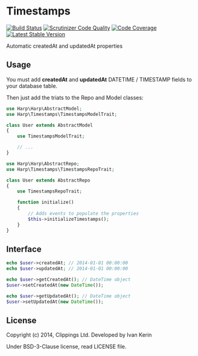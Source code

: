 Timestamps
==========

[![Build Status](https://travis-ci.org/harp-orm/timestamps.png?branch=master)](https://travis-ci.org/harp-orm/timestamps)
[![Scrutinizer Code Quality](https://scrutinizer-ci.com/g/harp-orm/timestamps/badges/quality-score.png)](https://scrutinizer-ci.com/g/harp-orm/timestamps/)
[![Code Coverage](https://scrutinizer-ci.com/g/harp-orm/timestamps/badges/coverage.png)](https://scrutinizer-ci.com/g/harp-orm/timestamps/)
[![Latest Stable Version](https://poser.pugx.org/harp-orm/timestamps/v/stable.png)](https://packagist.org/packages/harp-orm/timestamps)

Automatic createdAt and updatedAt properties

Usage
-----

You must add __createdAt__ and __updatedAt__ DATETIME / TIMESTAMP fields to your database table.

Then just add the triats to the Repo and Model classes:

```php
use Harp\Harp\AbstractModel;
use Harp\Timestamps\TimestampsModelTrait;

class User extends AbstractModel
{
    use TimestampsModelTrait;

    // ...
}
```

```php
use Harp\Harp\AbstractRepo;
use Harp\Timestamps\TimestampsRepoTrait;

class User extends AbstractRepo
{
    use TimestampsRepoTrait;

    function initialize()
    {
        // Adds events to populate the properties
        $this->initializeTimestamps();
    }
}
```

Interface
---------

```php
echo $user->createdAt; // 2014-01-01 00:00:00
echo $user->updatedAt; // 2014-01-01 00:00:00

echo $user->getCreatedAt(); // DateTime object
$user->setCreatedAt(new DateTime());

echo $user->getUpdatedAt(); // DateTime object
$user->setUpdatedAt(new DateTime());
```

License
-------

Copyright (c) 2014, Clippings Ltd. Developed by Ivan Kerin

Under BSD-3-Clause license, read LICENSE file.
